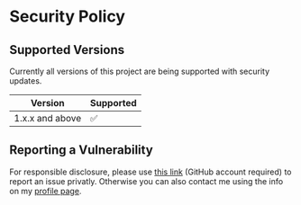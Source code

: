 # Security Policy

## Supported Versions

Currently all versions of this project are
being supported with security updates.

| Version         | Supported          |
| --------------- | ------------------ |
| 1.x.x and above | :white_check_mark: |

## Reporting a Vulnerability

For responsible disclosure, please use [this link](https://github.com/leplusorg/openid-connect-provider-debugger/security/advisories/new) (GitHub account required) to report an issue privatly. Otherwise you can also contact me using the info on my [profile page](https://github.com/thomasleplus).
